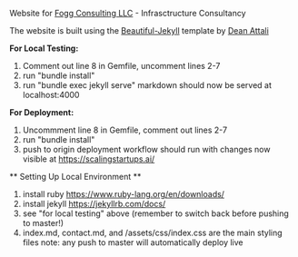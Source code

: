 Website for [Fogg Consulting LLC](https://scalingstartups.ai/) - Infrasctructure Consultancy 

The website is built using the [Beautiful-Jekyll](https://beautifuljekyll.com/) template by [Dean Attali](https://deanattali.com/)

**For Local Testing:**
  1. Comment out line 8 in Gemfile, uncomment lines 2-7
  2. run "bundle install"
  3. run "bundle exec jekyll serve"
markdown should now be served at localhost:4000

**For Deployment:**
  1. Uncommment line 8 in Gemfile, comment out lines 2-7
  2. run "bundle install"
  3. push to origin 
deployment workflow should run with changes now visible at https://scalingstartups.ai/

** Setting Up Local Environment **
1. install ruby https://www.ruby-lang.org/en/downloads/
2. install jekyll https://jekyllrb.com/docs/
3. see "for local testing" above (remember to switch back before pushing to master!)
4. index.md, contact.md, and /assets/css/index.css are the main styling files
note: any push to master will automatically deploy live
